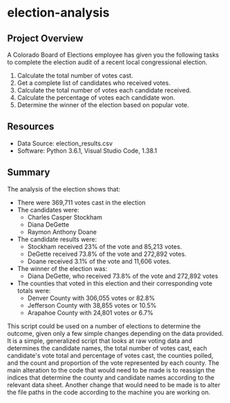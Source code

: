 # election-analysis

## Project Overview
A Colorado Board of Elections employee has given you the following tasks to complete the election audit of a recent local congressional election.

1. Calculate the total number of votes cast.
2. Get a complete list of candidates who received votes. 
3. Calculate the total number of votes each candidate received.
4. Calculate the percentage of votes each candidate won.
5. Determine the winner of the election based on popular vote.

## Resources
- Data Source: election_results.csv
- Software: Python 3.6.1, Visual Studio Code, 1.38.1

## Summary
The analysis of the election shows that:
- There were 369,711 votes cast in the election
- The candidates were:
  - Charles Casper Stockham
  - Diana DeGette
  - Raymon Anthony Doane
- The candidate results were:
  - Stockham received 23% of the vote and 85,213 votes.
  - DeGette received 73.8% of the vote and 272,892 votes.
  - Doane received 3.1% of the vote and 11,606 votes.
- The winner of the election was:
  - Diana DeGette, who received 73.8% of the vote and 272,892 votes
- The counties that voted in this election and their corresponding vote totals were:
  - Denver County with 306,055 votes or 82.8%
  - Jefferson County with 38,855 votes or 10.5%
  - Arapahoe County with 24,801 votes or 6.7%


This script could be used on a number of elections to determine the outcome, given only a few simple changes depending on the data provided. It is a simple, generalized script that looks at raw voting data and determines the candidate names, the  total number of votes cast, each candidate's vote total and percentage of votes cast, the counties polled, and the count and proportion of the vote represented by each county. The main alteration to the code that would need to be made is to reassign the indices that determine the county and candidate names according to the relevant data sheet. Another change that would need to be made is to alter the file paths in the code according to the machine you are working on.
